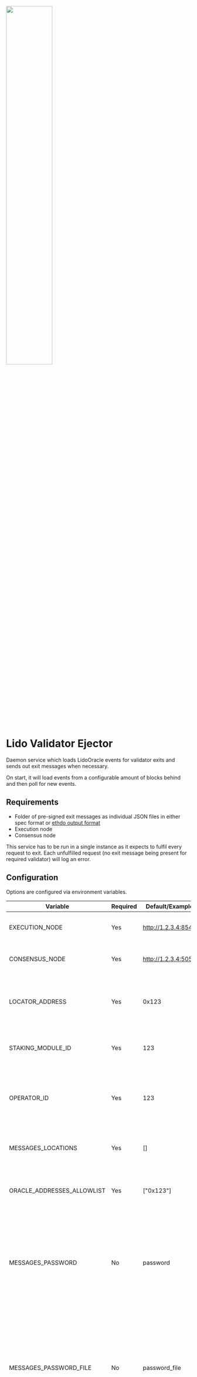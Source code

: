 <img src="https://user-images.githubusercontent.com/4752441/209329469-aee5d699-af5e-467b-9213-4d09b1a22012.png" width="50%" height="50%">

# Lido Validator Ejector

Daemon service which loads LidoOracle events for validator exits and sends out exit messages when necessary.

On start, it will load events from a configurable amount of blocks behind and then poll for new events.

## Requirements

- Folder of pre-signed exit messages as individual JSON files in either spec format or [ethdo output format](https://github.com/wealdtech/ethdo/blob/master/docs/usage.md#exit)
- Execution node
- Consensus node

This service has to be run in a single instance as it expects to fulfil every request to exit. Each unfulfilled request (no exit message being present for required validator) will log an error.

## Configuration

Options are configured via environment variables.

| Variable                   | Required | Default/Example     | Description                                                                                                                  |
| -------------------------- | -------- | ------------------- | ---------------------------------------------------------------------------------------------------------------------------- |
| EXECUTION_NODE             | Yes      | http://1.2.3.4:8545 | Ethereum Execution Node endpoint                                                                                             |
| CONSENSUS_NODE             | Yes      | http://1.2.3.4:5051 | Ethereum Consensus Node endpoint                                                                                             |
| LOCATOR_ADDRESS            | Yes      | 0x123               | Address of the Locator contract, can be found in the [lido-dao repo](https://github.com/lidofinance/lido-dao)                |
| STAKING_MODULE_ID          | Yes      | 123                 | Staking Module ID for which operator ID is set                                                                               |
| OPERATOR_ID                | Yes      | 123                 | Operator ID in the Node Operators registry, easiest to get from [Operators UI](https://operators.lido.fi)                    |
| MESSAGES_LOCATIONS         | Yes      | []                  | Array with links to json exit message files from                                                                                  |
| ORACLE_ADDRESSES_ALLOWLIST | Yes      | ["0x123"]           | Allowed Oracle addresses to accept transactions from                                                                         |
| MESSAGES_PASSWORD          | No       | password            | Password to decrypt encrypted exit messages with. Needed only if you have encrypted files in messages directory              |
| MESSAGES_PASSWORD_FILE     | No       | password_file       | Path to file with password to decrypt encrypted exit messages with. Needed only if you have encrypted files in messages directory              |
| BLOCKS_PRELOAD             | No       | 50000               | Amount of blocks to load events from on start. Increase if daemon was not running for some time. Defaults to a day of blocks |
| BLOCKS_LOOP                | No       | 64                  | Amount of blocks to load events from on every poll. Defaults to 2 epochs                                                     |
| JOB_INTERVAL               | No       | 384000              | Time interval in milliseconds to run checks. Defaults to time of 1 epoch                                                     |
| HTTP_PORT                  | No       | false               | Port to serve metrics and health check on                                                                                    |
| RUN_METRICS                | No       | false               | Enable metrics endpoint                                                                                                      |
| RUN_HEALTH_CHECK           | No       | false               | Enable health check endpoint                                                                                                 |
| LOGGER_LEVEL               | No       | info                | Severity level from which to start showing errors eg info will hide debug messages                                           |
| LOGGER_FORMAT              | No       | simple              | Simple or JSON log output: simple/json                                                                                       |
| LOGGER_PASSWORD            | No       | false               | Enable sanitize in logs                                                                             |
| LOGGER_SECRETS             | No       | ["secret","secret"] | String array of exact secrets to sanitize in logs                                                                            |
| LOGGER_SECRETS_FILE        | No       | secret_file         | Path to file with json string array of exact secrets to sanitize in logs                                                                            |
| DRY_RUN                    | No       | false               | Run the service without actually sending out exit messages                                                                   |

## Setting access to AWS S3 and GCS

To connect to GCS is used [ADC](https://cloud.google.com/docs/authentication/application-default-credentials#attached-sa)

To connect to AWS S3 is used [Setting credentials](https://docs.aws.amazon.com/sdk-for-javascript/v3/developer-guide/setting-credentials-node.html)

## Preparing Exit Messages

Once you generate and sign exit messages, you can encrypt them for storage safety.

Exit messages are encrypted and decrypted following the [EIP-2335](https://github.com/ethereum/EIPs/blob/master/EIPS/eip-2335.md) spec.

You can check a simple example in JS in `encryptor` folder:

Simply copy JSON exit message files to `encryptor/input`, set encryption password as `MESSAGES_PASSWORD` in `.env` and run:

```bash
yarn encrypt
```

Done, your encrypted files will be in `encryptor/output`.

## Running

Either:

- Use a Docker image from [Docker Hub](https://hub.docker.com/r/lidofinance/validator-ejector)
- Clone repo, install dependencies, build and start the service:

```bash
git clone https://github.com/lidofinance/validator-ejector.git
cd validator-ejector
yarn
yarn build
yarn start
```

Don't forget env variables in the last command.

## Metrics

Enable metrics endpoint by setting `HTTP_PORT=1234` and `RUN_METRICS=true` environment variables.

Metrics will be available on `$HOST:$HTTP_PORT/metrics`.

Available metrics:

- exit_messages: ['valid'] - Exit messages and their validity: JSON parseability, structure and signature. Already exiting(ed) validator exit messages are not counted
- exit_actions: ['result'] - Statuses of initiated validator exits
- polling_last_blocks_duration_seconds: ['eventsNumber'] - Duration of pooling last blocks in microseconds
- execution_request_duration_seconds: ['result', 'status', 'domain'] - Execution node request duration in microseconds
- consensus_request_duration_seconds: ['result', 'status', 'domain'] - Consensus node request duration in microseconds
- job_duration_seconds: ['name', 'interval', 'result'] - Duration of cron jobs

## Safety Features

- Encrypted messages allow for secure file storage
- Invalid files in messages folder are noticed
- Exit JSON structure is checked
- Exit signature is fully validated
- Exit event pubkeys are checked to exist in transaction data
- Exit event report data hashes are checked to match hashes in original submitReport() Oracle transactions
- Exit events original consensus transactions are checked to be signed by allowlisted Oracles
- Node requests are repeated on error or timeouts
- Amount of messages left to send out can be checked using metrics
- Dry run mode to test setup
